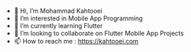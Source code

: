 - 👋 Hi, I’m Mohammad Kahtooei
- 👀 I’m interested in Mobile App Programming
- 🌱 I’m currently learning Flutter
- 💞️ I’m looking to collaborate on Flutter Mobile App Projects
- 📫 How to reach me : https://kahtooei.com

<!---
kahtooei/kahtooei is a ✨ special ✨ repository because its `README.md` (this file) appears on your GitHub profile.
You can click the Preview link to take a look at your changes.
--->
